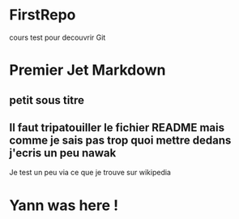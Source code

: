 # FirstRepo
cours test pour decouvrir Git

Premier Jet Markdown
====================

petit sous titre
----------------

## Il faut tripatouiller le fichier README mais comme je sais pas trop quoi mettre dedans j'ecris un peu nawak

Je test un peu via ce que je trouve sur wikipedia

# Yann was here !